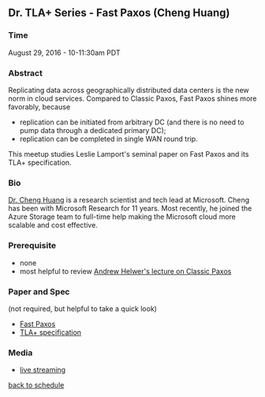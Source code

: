 ## Dr. TLA+ Series - Fast Paxos (Cheng Huang)

### Time
August 29, 2016 - 10-11:30am PDT

### Abstract
Replicating data across geographically distributed data centers is the new norm in cloud services. Compared to Classic Paxos, Fast Paxos shines more favorably, because
+ replication can be initiated from arbitrary DC (and there is no need to pump data through a dedicated primary DC);
+ replication can be completed in single WAN round trip.

This meetup studies Leslie Lamport's seminal paper on Fast Paxos and its TLA+ specification.

### Bio
[Dr. Cheng Huang](http://research.microsoft.com/~chengh) is a research scientist and tech lead at Microsoft. Cheng has been with Microsoft Research for 11 years. Most recently, he joined the Azure Storage team to full-time help making the Microsoft cloud more scalable and cost effective.
 
### Prerequisite
+ none
+ most helpful to review [Andrew Helwer's lecture on Classic Paxos](https://github.com/tlaplus/DrTLAPlus/blob/master/paxos_lecture.md)

### Paper and Spec
(not required, but helpful to take a quick look)
+ [Fast Paxos](https://www.microsoft.com/en-us/research/publication/fast-paxos/)
+ [TLA+ specification](./FastPaxos.tla)

### Media
+ [live streaming](https://meet.lync.com/microsoft/chengh/FMNR06HL)

[back to schedule](https://github.com/tlaplus/DrTLAPlus)
